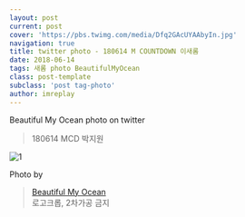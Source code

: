 ```yaml
---
layout: post
current: post
cover: 'https://pbs.twimg.com/media/Dfq2GAcUYAAbyIn.jpg'
navigation: true
title: twitter photo - 180614 M COUNTDOWN 이새롬
date: 2018-06-14
tags: 새롬 photo BeautifulMyOcean
class: post-template
subclass: 'post tag-photo'
author: imreplay
---
```


 
Beautiful My Ocean photo on twitter

> 180614 MCD 박지원


![1](https://pbs.twimg.com/media/Dfq2GAcUYAAbyIn.jpg)



Photo by
> [Beautiful My Ocean](https://twitter.com/BMO_fromis)  
로고크롭, 2차가공 금지
